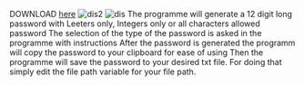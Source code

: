 DOWNLOAD [here](https://github.com/NikiJr94/Complex-Password-generator/releases)
![dis2](https://github.com/user-attachments/assets/83bf8a0c-b383-42da-b347-669036a04814)
![dis](https://github.com/user-attachments/assets/538ca4ac-cc9d-42b0-9110-e927ca9a9ac0)
The programme will generate a 12 digit long password with Leeters only, Integers only or all characters allowed password
The selection of the type of the password is asked in the programme with instructions
After the password is generated the programm will copy the password to your clipboard for ease of using
Then the programme will save the password to your desired txt file.
For doing that simply edit the file path variable for your file path.
